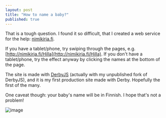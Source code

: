 ```yaml
---
layout: post
title: "How to name a baby?"
published: true
---
```


That is a tough question. I found it so difficult, that I created a web service for the help: [nimikirja.fi](http://nimikirja.fi).

If you have a tablet/phone, try swiping through the pages, e.g. [http://nimikirja.fi/Hilla](http://nimikirja.fi/Hilla). If you don't have a tablet/phone, try the effect anyway by clicking the names at the bottom of the page. 

The site is made with [DerbyJS](http://derbyjs.com) (actually with my unpublished fork of DerbyJS), and it is my first production site made with Derby. Hopefully the first of the many.

One caveat though: your baby's name will be in Finnish. I hope that's not a problem! 

![image](https://cloud.githubusercontent.com/assets/433707/5592508/b3548f10-91db-11e4-911b-c53bfdfb2fc5.png)
